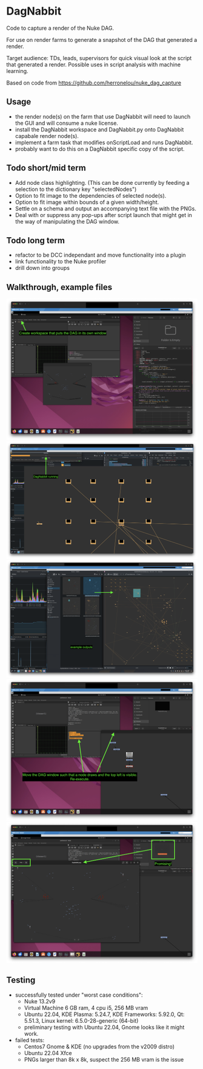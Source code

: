 # DagNabbit
Code to capture a render of the Nuke DAG.

For use on render farms to generate a snapshot of the DAG that generated a render.

Target audience: TDs, leads, supervisors for quick visual look at the script that generated a render. Possible uses in script analysis with machine learning.

Based on code from https://github.com/herronelou/nuke_dag_capture

## Usage
- the render node(s) on the farm that use DagNabbit will need to launch the GUI and will consume a nuke license.
- install the DagNabbit workspace and DagNabbit.py onto DagNabbit capabale render node(s).
- implement a farm task that modifies onScriptLoad and runs DagNabbit.
- probably want to do this on a DagNabbit specific copy of the script. 

## Todo short/mid term
- Add node class highlighting. (This can be done currently by feeding a selection to the dictionary key "selectedNodes")
- Option to fit image to the dependencies of selected node(s).
- Option to fit image within bounds of a given width/height.
- Settle on a schema and output an accompanying text file with the PNGs.
- Deal with or suppress any pop-ups after script launch that might get in the way of manipulating the DAG window.

## Todo long term
- refactor to be DCC independant and move functionality into a plugin
- link functionality to the Nuke profiler
- drill down into groups

## Walkthrough, example files
![screenshot](https://raw.githubusercontent.com/artandmath/DagNabbit/master/docs/step01.png)
![screenshot](https://raw.githubusercontent.com/artandmath/DagNabbit/master/docs/step02.png)
![screenshot](https://raw.githubusercontent.com/artandmath/DagNabbit/master/docs/step03.png)
![screenshot](https://raw.githubusercontent.com/artandmath/DagNabbit/master/docs/step04.png)
![screenshot](https://raw.githubusercontent.com/artandmath/DagNabbit/master/docs/step05.png)

## Testing
- successfully tested under "worst case conditions":
  - Nuke 13.2v9
  - Virtual Machine 6 GB ram, 4 cpu i5, 256 MB vram
  - Ubuntu 22.04, KDE Plasma: 5.24.7, KDE Frameworks: 5.92.0, Qt: 5.51.3, Linux kernel: 6.5.0-28-generic (64-bit)
  - preliminary testing with Ubuntu 22.04, Gnome looks like it might work.
- failed tests:
  - Centos7 Gnome & KDE (no upgrades from the v2009 distro)
  - Ubuntu 22.04 Xfce
  - PNGs larger than 8k x 8k, suspect the 256 MB vram is the issue
